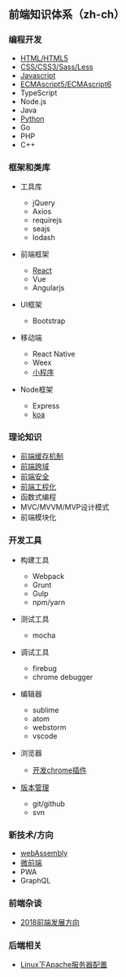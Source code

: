 ## 前端知识体系（zh-ch）

### 编程开发
* [HTML/HTML5](./Program/HTML/)
* [CSS/CSS3/Sass/Less](./Program/CSS)
* [Javascript](./Program/Javascript)
* [ECMAscript5/ECMAscript6](./Program/ECMAScript)
* TypeScript
* Node.js
* Java
* [Python](https://github.com/suvllian/python)
* Go
* PHP
* C++

### 框架和类库
* 工具库
  * jQuery
  * Axios
  * requirejs
  * seajs
  * lodash

* 前端框架
  * [React](./Frame/React/)
  * Vue
  * Angularjs

* UI框架
  * Bootstrap

* 移动端
  * React Native
  * Weex
  * [小程序](./Frame/wechat-mini-program)

* Node框架
  * Express
  * [koa](./Frame/koa)

### 理论知识
* [前端缓存机制](./Theory/storage.md)
* [前端跨域](./Theory/cross-domain.md)
* [前端安全](./Theory/security.md)
* [前端工程化](./Theory/engineering/)
* 函数式编程
* MVC/MVVM/MVP设计模式
* 前端模块化

### 开发工具
* 构建工具
  * Webpack
  * Grunt
  * Gulp
  * npm/yarn

* 测试工具
  * mocha

* 调试工具
  * firebug
  * chrome debugger

* 编辑器
  * sublime  
  * atom
  * webstorm
  * vscode

* 浏览器
  * [开发chrome插件](./Tools/browser/develop-a-chrome-extension.md)

* [版本管理](./Tools/Version)
  * git/github
  * svn

### 新技术/方向
* [webAssembly](./New/webAssembly/)
* [微前端](./New/micro-frontend/)
* PWA
* GraphQL

### 前端杂谈
* [2018前端发展方向](./Nothing/2018-front-end-development.md)

### 后端相关
* [Linux下Apache服务器配置](./BackEnd/linux-apache.md)

